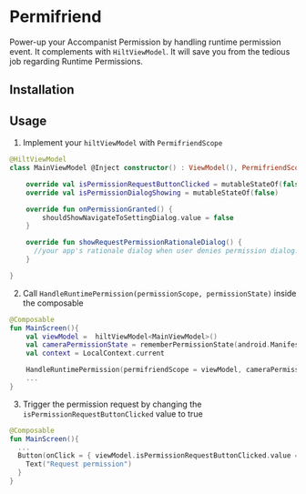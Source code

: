 # Permifriend
Power-up your Accompanist Permission by handling runtime permission event. It complements with `HiltViewModel`.  It will save you from the tedious job regarding Runtime Permissions.

## Installation

## Usage

1. Implement your  `hiltViewModel` with `PermifriendScope`

```MainViewModel.kt
@HiltViewModel
class MainViewModel @Inject constructor() : ViewModel(), PermifriendScope  {

    override val isPermissionRequestButtonClicked = mutableStateOf(false)
    override val isPermissionDialogShowing = mutableStateOf(false)

    override fun onPermissionGranted() {
        shouldShowNavigateToSettingDialog.value = false
    }

    override fun showRequestPermissionRationaleDialog() {
      //your app's rationale dialog when user denies permission dialog.
    }

}
```

2. Call `HandleRuntimePermission(permissionScope, permissionState)` inside the composable

```MainScreen.kt
@Composable
fun MainScreen(){
    val viewModel =  hiltViewModel<MainViewModel>()
    val cameraPermissionState = rememberPermissionState(android.Manifest.permission.CAMERA)
    val context = LocalContext.current

    HandleRuntimePermission(permifriendScope = viewModel, cameraPermissionState = cameraPermissionState)
    ...
}
```

3. Trigger the permission request by changing the `isPermissionRequestButtonClicked` value to true

```MainScreen.kt
@Composable
fun MainScreen(){
  ...
  Button(onClick = { viewModel.isPermissionRequestButtonClicked.value = true }) {
    Text("Request permission")
  }
}
```
